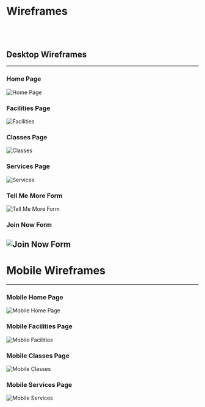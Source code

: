 # Wireframes
&nbsp;
---

## Desktop Wireframes
---
### Home Page
![Home Page](/assets/wireframes/home_page.png)
### Facilities Page
![Facilities](/assets/wireframes/facilities.png)
### Classes Page
![Classes](/assets/wireframes/classes.png)
### Services Page
![Services](/assets/wireframes/services.png)
### Tell Me More Form
![Tell Me More Form](/assets/wireframes/tell_me_more.png)
### Join Now Form
![Join Now Form](assets/wireframes/join_now.png)
&nbsp;
---

# Mobile Wireframes

---
### Mobile Home Page
![Mobile Home Page](/assets/wireframes/mob_home.png)
### Mobile Facilities Page
![Mobile Facilities](/assets/wireframes/mob_facilities.png)
### Mobile Classes Page
![Mobile Classes](/assets/wireframes/mob_classes.png)
### Mobile Services Page
![Mobile Services](/assets/wireframes/mob_services.png)
